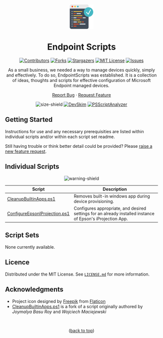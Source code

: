 <div align="center">
  <!-- PROJECT SHIELDS -->
  
  <a href="https://github.com/ALARP-Solutions/EndpointScripts">
    <img src="logo.png" alt="Logo" width="80" height="80">
  </a>

  <h1 id="top">Endpoint Scripts</h1>

  [![Contributors][contributors-shield]][contributors-url]
  [![Forks][forks-shield]][forks-url]
  [![Stargazers][stars-shield]][stars-url]
  [![MIT License][license-shield]][license-url]
  [![Issues][issues-shield]][issues-url]
  <br />
  
  As a small business, we needed a way to manage devices quickly, simply and effectively. To do so, EndpointScripts was established. It is a collection of ideas, thoughts and scripts for effective configuration of Microsoft Endpoint managed devices. 
  
  [Report Bug](https://github.com/ALARP-Solutions/EndpointScripts/issues/new?assignees=&labels=bug&template=bug_report.md&title=)
  ·
  [Request Feature](https://github.com/ALARP-Solutions/EndpointScripts/issues/new?assignees=&labels=enhancement&template=feature_request.md&title=)
  <br />
  
  ![size-shield] [![DevSkim](https://github.com/ALARP-Solutions/EndpointScripts/actions/workflows/devskim.yml/badge.svg)](https://github.com/ALARP-Solutions/EndpointScripts/actions/workflows/devskim.yml) [![PSScriptAnalyzer](https://github.com/ALARP-Solutions/EndpointScripts/actions/workflows/powershell.yml/badge.svg)](https://github.com/ALARP-Solutions/EndpointScripts/actions/workflows/powershell.yml)

  
</div>

## Getting Started

Instructions for use and any necessary prerequisities are listed within individual scripts and/or within each script set readme.

Still having trouble or think better detail could be provided? Please [raise a new feature request](https://github.com/ALARP-Solutions/EndpointScripts/issues/new?assignees=&labels=documentation&template=feature_request.md&title=).

## Individual Scripts
<div align="center">

![warning-shield]

</div>

| Script | Description |
| --- | --- |
|[CleanupBuiltinApps.ps1] | Removes built-in windows app during device provisioning. |
| [ConfigureEpsonIProjection.ps1] | Configures appropriate, and desired settings for an already installed instance of Epson's iProjection App. |

[CleanupBuiltinApps.ps1]: https://github.com/ALARP-Solutions/EndpointScripts/blob/master/Individual%20Scripts/CleanupBuiltinApps.ps1
[ConfigureEpsonIProjection.ps1]: https://github.com/ALARP-Solutions/EndpointScripts/blob/master/Individual%20Scripts/ConfigureEpsonIProjection.ps1

## Script Sets
None currently available.

## Licence

Distributed under the MIT License. See [`LICENSE.md`](https://github.com/ALARP-Solutions/EndpointScripts/blob/main/LICENSE.md) for more information.

## Acknowledgments

- Project icon designed by [Freepik](https://www.flaticon.com/authors/freepik) from [Flaticon](https://www.flaticon.com/free-icons/programming)
- <a href="https://github.com/ALARP-Solutions/EndpointScripts/blob/master/CleanupBuiltinApps.ps1">CleanupBuiltinApps.ps1</a> is a fork of a script originally authored by _Joymalya Basu Roy_ and _Wojciech Maciejewski_

</br>
<p align="center">(<a href="#top">back to top</a>)</p>

[warning-shield]: https://img.shields.io/badge/-%E2%9A%A0%EF%B8%8F%20Many%20of%20these%20are%20likely%20still%20in%20development.%20Use%20them%20at%20your%20own%20peril%2C%20and%20test%20before%20you%20deploy!%20%E2%9A%A0%EF%B8%8F-red
[contributors-shield]: https://img.shields.io/github/contributors/ALARP-Solutions/EndpointScripts.svg?style=for-the-badge
[contributors-url]: https://github.com/ALARP-Solutions/EndpointScripts/graphs/contributors
[forks-shield]: https://img.shields.io/github/forks/ALARP-Solutions/EndpointScripts.svg?style=for-the-badge
[forks-url]: https://github.com/ALARP-Solutions/EndpointScripts/network/members
[stars-shield]: https://img.shields.io/github/stars/ALARP-Solutions/EndpointScripts.svg?style=for-the-badge
[stars-url]: https://github.com/ALARP-Solutions/EndpointScripts/stargazers
[issues-shield]: https://img.shields.io/github/issues/ALARP-Solutions/EndpointScripts.svg?style=for-the-badge
[issues-url]: https://github.com/ALARP-Solutions/EndpointScripts/issues
[license-shield]: https://img.shields.io/github/license/ALARP-Solutions/EndpointScripts.svg?style=for-the-badge
[license-url]: https://github.com/ALARP-Solutions/EndpointScripts/blob/master/LICENSE.txt
[size-shield]: https://img.shields.io/github/repo-size/alarp-solutions/EndpointScripts
